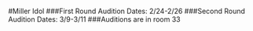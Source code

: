 <br/>
#Miller Idol
###First Round Audition Dates: 2/24-2/26
###Second Round Audition Dates: 3/9-3/11
###Auditions are in room 33

